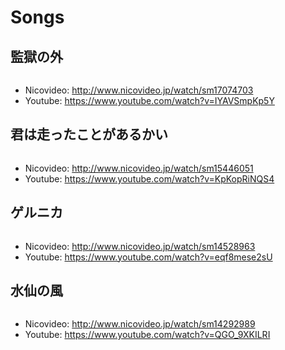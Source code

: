 # Songs

## 監獄の外
[![]()](http://www.nicovideo.jp/watch/sm17074703)
- Nicovideo: http://www.nicovideo.jp/watch/sm17074703
- Youtube: https://www.youtube.com/watch?v=IYAVSmpKp5Y

## 君は走ったことがあるかい
[![]()](http://www.nicovideo.jp/watch/sm15446051)
- Nicovideo: http://www.nicovideo.jp/watch/sm15446051
- Youtube: https://www.youtube.com/watch?v=KpKopRiNQS4

## ゲルニカ
[![]()](http://www.nicovideo.jp/watch/sm14528963)
- Nicovideo: http://www.nicovideo.jp/watch/sm14528963
- Youtube: https://www.youtube.com/watch?v=eqf8mese2sU

## 水仙の風
[![]()](http://www.nicovideo.jp/watch/sm14292989)
- Nicovideo: http://www.nicovideo.jp/watch/sm14292989
- Youtube: https://www.youtube.com/watch?v=QGO_9XKILRI
